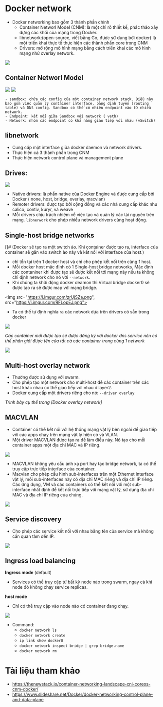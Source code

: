 # Docker network
- Docker networking bao gồm 3 thành phần chính
	- Container Networl Model (CNM): là một chỉ rõ thiết kế, phác thảo xây dựng các khối của mạng trong Docker. 
	- libnetwork:(open-source, viết bằng Go, được sử dụng bởi docker) là một triển khai thực tế thực hiện các thành phần core trong CNM
	- Drivers: mở rộng mô hình mạng bằng cách triển khai các mô hình mạng nhứ overlay network.

<img src="https://i.imgur.com/JSKVxok.png">

## Container Networl Model

<img src="https://i.imgur.com/XHVWccw.png"> <img src="https://i.imgur.com/6A8e4ja.png">

	- sandbox: chứa các config của một container network stack. Điều này bao gồm việc quản lý container interface, bảng định tuyến (routing table) và DNS config. Sandbox có thể có nhiều endpoint vào từ nhiều network.
	- Endpoint: kết nối giữa Sandbox với network ( veth)
	- Network: nhóm các endpoint có khả năng giao tiếp với nhau (vSwitch)

## libnetwork
- Cung cấp một interface giữa docker daemon và network drivers. 
- Thực hiện cả 3 thành phần trong CNM
- Thực hiện network control plane và management plane 

## Drives:

<img src="https://i.imgur.com/LMUtULe.png">

- Native drivers: là phần native của Docker Engine và được cung cấp bởi Docker ( none, host, bridge, overlay, macvlan)
- Remoter drivers: được tạo bởi cộng đồng và các nhà cung cấp khác như calico, contiv, kuryr, và weave
- Mỗi drivers chịu trách nhiệm về việc tạo và quản lý các tài nguyên trên mạng. `libnerwork` cho phép nhiều network drivers cùng hoạt động.

## Single-host bridge networks
[]# (Docker sẽ tạo ra một switch ảo. Khi container được tạo ra, interface của container sẽ gắn vào switch ảo này và kết nối với interface của host.)
- chỉ tồn tại trên 1 docker host và chỉ cho phép kết nối trên cùng 1 host.
- Mỗi docker host mặc định có 1 Single-host bridge networks. Mặc định các contaniner khi được tạo sẽ được kết nối tới mạng này nếu ta không chỉ định network cho nó với `--network`.
- Khi chúng ta khởi động docker deamon thì Virtual bridge docker0 sẽ được tạo ra sẽ được map với mạng bridge.

<img src="https://i.imgur.com/zrUjSZa.png", src="https://i.imgur.com/RFLopEJ.png">

- Ta có thể tự định nghĩa ra các network dựa trên drivers có sẵn trong docker

<img src="https://i.imgur.com/PEHtMCR.png"> 

*Các container mới được tạo sẽ được đăng ký với docker dns service nên có thể phân giải được tên của tất cả các container trong cùng 1 network*

<img src="https://i.imgur.com/bP8Q62U.png">


## Multi-host overlay network
- Thường được sử dụng với swarm.
- Cho phép tạo một network cho multi-host để các container trên các host khác nhau có thể giao tiếp với nhau ở layer2.
- Docker cung cấp một drivers riêng cho nó: `--driver overlay`

*Trình bày cụ thể trong [Docker overlay network]*

## MACVLAN
- Container có thể kết nối với hệ thống mạng vật lý bên ngoài để giao tiếp với các apps chạy trên mạng vật lý hiện có và VLAN.
- Một driver MACVLAN được tạo ra để làm điều này. Nó tạo cho mỗi container apps một địa chỉ MAC và IP riêng.

<img src="https://i.imgur.com/rwR7gzi.png">

- MACVLAN không yêu cầu ánh xạ port hay tạo bridge network, ta có thể truy cập trực tiếp interface của container.
- Macvlan cho phép cấu hình sub-interfaces trên một Ethernet interface vật lý, mỗi sub-interfaces này có địa chỉ MAC riêng và địa chỉ IP riêng. Các ứng dụng, VM và các containers có thể kết nối với một sub-interface nhất định để kết nối trực tiếp với mạng vật lý, sử dụng địa chỉ MAC và địa chỉ IP riêng của chúng.

<img src="https://i.imgur.com/tmjC1RM.png">

## Service discovery
- Cho phép các service kết nối với nhau bằng tên của service mà không cần quan tâm đến IP.

<img src="https://i.imgur.com/7I39d1L.png">

## Ingress load balancing
**Ingress mode** (default)
- Services có thể truy cập từ bất kỳ node nào trong swarm, ngay cả khi node đó không chạy service replicas.

**host mode**

- Chỉ có thể truy cập vào node nào có container đang chạy. 

<img src="https://i.imgur.com/hX9bk2c.png">

- Command: 
	- `docker network ls`
	- `docker network create`
	- `ip link show docker0`
	- `docker network inspect bridge | grep bridge.name`
	- `docker network rm`


# Tài liệu tham khảo
- https://thenewstack.io/container-networking-landscape-cni-coreos-cnm-docker/ 
- https://www.slideshare.net/Docker/docker-networking-control-plane-and-data-plane